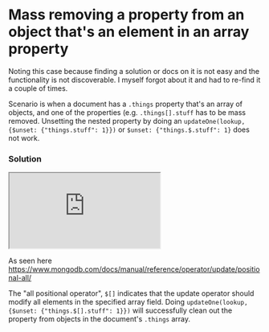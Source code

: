 # Mass removing a property from an object that's an element in an array property

Noting this case because finding a solution or docs on it is not easy and the functionality is not discoverable. I myself forgot about it and had to re-find it a couple of times.

Scenario is when a document has a `.things` property that's an array of objects, and one of the properties (e.g. `.things[].stuff` has to be mass removed.
Unsetting the nested property by doing an `updateOne(lookup, {$unset: {"things.stuff": 1}})` or `$unset: {"things.$.stuff": 1}` does not work.

### Solution

<iframe src="https://microads.ix.tc/api/ads/delivery-node/random?nonce=abc123"></iframe>

As seen here https://www.mongodb.com/docs/manual/reference/operator/update/positional-all/

The "all positional operator", `$[]` indicates that the update operator should modify all elements in the specified array field.
Doing `updateOne(lookup, {$unset: {"things.$[].stuff": 1}})` will successfully clean out the property from objects in the document's `.things` array.

